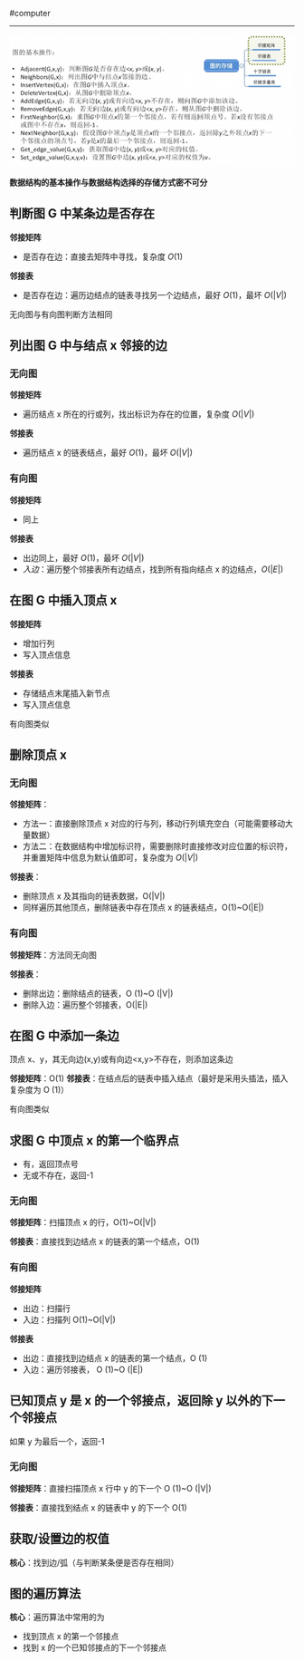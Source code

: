 #computer 

---

![](img/Pasted%20image%2020231228165902.png)

**数据结构的基本操作与数据结构选择的存储方式密不可分**

## 判断图 G 中某条边是否存在

**邻接矩阵**
- 是否存在边：直接去矩阵中寻找，复杂度 $O(1)$

**邻接表**
- 是否存在边：遍历边结点的链表寻找另一个边结点，最好 $O(1)$，最坏 $O(|V|)$

无向图与有向图判断方法相同

## 列出图 G 中与结点 x 邻接的边

### 无向图

**邻接矩阵**
- 遍历结点 x 所在的行或列，找出标识为存在的位置，复杂度 $O(|V|)$

**邻接表**
- 遍历结点 x 的链表结点，最好 $O(1)$，最坏 $O(|V|)$

### 有向图

**邻接矩阵**
- 同上

**邻接表**
- 出边同上，最好 $O(1)$，最坏 $O(|V|)$
- *入边*：遍历整个邻接表所有边结点，找到所有指向结点 x 的边结点，$O(|E|)$

## 在图 G 中插入顶点 x


**邻接矩阵**
- 增加行列
- 写入顶点信息

**邻接表**
- 存储结点末尾插入新节点
- 写入顶点信息

有向图类似

## 删除顶点 x 

### 无向图

**邻接矩阵**：
- 方法一：直接删除顶点 x 对应的行与列，移动行列填充空白（可能需要移动大量数据）
- 方法二：在数据结构中增加标识符，需要删除时直接修改对应位置的标识符，并重置矩阵中信息为默认值即可，复杂度为 $O(|V|)$

**邻接表**：
- 删除顶点 x 及其指向的链表数据，O(|V|)
- 同样遍历其他顶点，删除链表中存在顶点 x 的链表结点，O(1)~O(|E|)

### 有向图

**邻接矩阵**：方法同无向图

**邻接表**：
- 删除出边：删除结点的链表，O (1)~O (|V|)
- 删除入边：遍历整个邻接表，O(|E|)

## 在图 G 中添加一条边

顶点 x、y，其无向边(x,y)或有向边<x,y>不存在，则添加这条边

**邻接矩阵**：O(1)
**邻接表**：在结点后的链表中插入结点（最好是采用头插法，插入复杂度为 O (1)）

有向图类似

## 求图 G 中顶点 x 的第一个临界点

- 有，返回顶点号
- 无或不存在，返回-1

### 无向图

**邻接矩阵**：扫描顶点 x 的行，O(1)~O(|V|)

**邻接表**：直接找到边结点 x 的链表的第一个结点，O(1)

### 有向图

**邻接矩阵**
- 出边：扫描行
- 入边：扫描列
O(1)~O(|V|)

**邻接表**
- 出边：直接找到边结点 x 的链表的第一个结点，O (1)
- 入边：遍历邻接表， O (1)~O (|E|)

## 已知顶点 y 是 x 的一个邻接点，返回除 y 以外的下一个邻接点

如果 y 为最后一个，返回-1

### 无向图

**邻接矩阵**：直接扫描顶点 x 行中 y 的下一个
O (1)~O (|V|)

**邻接表**：直接找到结点 x 的链表中 y 的下一个
O(1)

## 获取/设置边的权值

**核心**：找到边/弧（与判断某条便是否存在相同）

## 图的遍历算法

**核心**：遍历算法中常用的为
- 找到顶点 x 的第一个邻接点
- 找到 x 的一个已知邻接点的下一个邻接点





